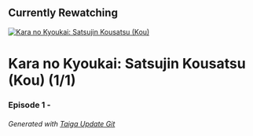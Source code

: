 ﻿
## Currently Rewatching

[![Kara no Kyoukai: Satsujin Kousatsu (Kou)](https://s4.anilist.co/file/anilistcdn/media/anime/cover/medium/nx5205-stnuIorkglJH.jpg)](https://anilist.co/anime/5205)

# Kara no Kyoukai: Satsujin Kousatsu (Kou) (1/1)

### Episode 1 - 

###### *Generated with [Taiga Update Git](https://github.com/nike4613/taiga-update-git)*